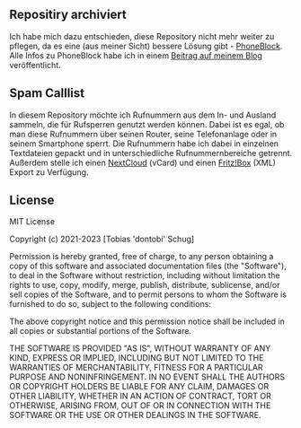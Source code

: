 ## Repositiry archiviert
Ich habe mich dazu entschieden, diese Repository nicht mehr weiter zu pflegen, da es eine (aus meiner Sicht) bessere Lösung gibt - <a href="https://phoneblock.net">PhoneBlock</a>. Alle Infos zu PhoneBlock habe ich in einem <a href="https://www.myhome.zone/phoneblock-spam-anrufe-blocken/">Beitrag auf meinem Blog</a> veröffentlicht.

## Spam Calllist
In diesem Repository möchte ich Rufnummern aus dem In- und Ausland sammeln, die für Rufsperren genutzt werden können.
Dabei ist es egal, ob man diese Rufnummern über seinen Router, seine Telefonanlage oder in seinem Smartphone sperrt.
Die Rufnummern habe ich dabei in einzelnen Textdateien gepackt und in unterschiedliche Rufnummernbereiche getrennt.
Außerdem stelle ich einen <a href="https://raw.githubusercontent.com/dontobi/SpamCalllist/main/export/nextcloud_export.vcf">NextCloud</a> (vCard) und einen <a href="https://raw.githubusercontent.com/dontobi/SpamCalllist/main/export/fritzbox_export.xml">Fritz!Box</a> (XML) Export zu Verfügung.

## License
MIT License

Copyright (c) 2021-2023 [Tobias 'dontobi' Schug]

Permission is hereby granted, free of charge, to any person obtaining a copy
of this software and associated documentation files (the "Software"), to deal
in the Software without restriction, including without limitation the rights
to use, copy, modify, merge, publish, distribute, sublicense, and/or sell
copies of the Software, and to permit persons to whom the Software is
furnished to do so, subject to the following conditions:

The above copyright notice and this permission notice shall be included in all
copies or substantial portions of the Software.

THE SOFTWARE IS PROVIDED "AS IS", WITHOUT WARRANTY OF ANY KIND, EXPRESS OR
IMPLIED, INCLUDING BUT NOT LIMITED TO THE WARRANTIES OF MERCHANTABILITY,
FITNESS FOR A PARTICULAR PURPOSE AND NONINFRINGEMENT. IN NO EVENT SHALL THE
AUTHORS OR COPYRIGHT HOLDERS BE LIABLE FOR ANY CLAIM, DAMAGES OR OTHER
LIABILITY, WHETHER IN AN ACTION OF CONTRACT, TORT OR OTHERWISE, ARISING FROM,
OUT OF OR IN CONNECTION WITH THE SOFTWARE OR THE USE OR OTHER DEALINGS IN THE
SOFTWARE.
